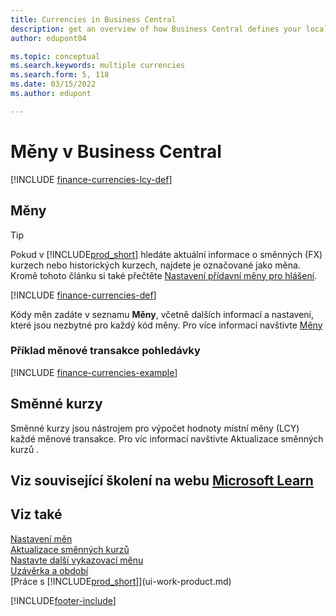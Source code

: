 ```yaml
---
title: Currencies in Business Central
description: get an overview of how Business Central defines your local currency versus the foreign currencies that you do trade in.
author: edupont04

ms.topic: conceptual
ms.search.keywords: multiple currencies
ms.search.form: 5, 118
ms.date: 03/15/2022
ms.author: edupont

---
```

# Měny v Business Central

[!INCLUDE [finance-currencies-lcy-def](includes/finance-currencies-lcy-def.md)]

## Měny

> [!TIP]  
> Pokud v [!INCLUDE[prod_short](includes/prod_short.md)] hledáte aktuální informace o směnných (FX) kurzech nebo historických kurzech, najdete je označované jako měna. Kromě tohoto článku si také přečtěte [Nastavení přídavní měny pro hlášení](finance-how-setup-additional-currencies.md).

[!INCLUDE [finance-currencies-def](includes/finance-currencies-def.md)]

Kódy měn zadáte v seznamu **Měny**, včetně dalších informací a nastavení, které jsou nezbytné pro každý kód měny. Pro více informací navštivte [Měny](finance-set-up-currencies.md#curr)

### Příklad měnové transakce pohledávky

[!INCLUDE [finance-currencies-example](includes/finance-currencies-example.md)]

## Směnné kurzy

Směnné kurzy jsou nástrojem pro výpočet hodnoty místní měny (LCY) každé měnové transakce. Pro víc informací navštivte <x3/>Aktualizace směnných kurzů<x4/> .

## Viz související školení na webu [Microsoft Learn](/learn/paths/use-multiple-currencies-dynamics-365-business-central/)

## Viz také

[Nastavení měn](finance-set-up-currencies.md)    
[Aktualizace směnných kurzů](finance-how-update-currencies.md)    
[Nastavte další vykazovací měnu](finance-how-setup-additional-currencies.md)    
[Uzávěrka a období](year-close-years-periods.md)    
[Práce s [!INCLUDE[prod_short](includes/prod_short.md)]](ui-work-product.md)  


[!INCLUDE[footer-include](includes/footer-banner.md)]
